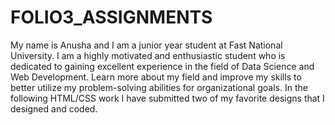 # FOLIO3_ASSIGNMENTS
My name is Anusha and I am a junior year student at Fast National University. I am a highly motivated and enthusiastic student who is dedicated to gaining excellent experience in the field of Data Science and Web Development. Learn more about my field and improve my skills to better utilize my problem-solving abilities for organizational goals. 
In the following HTML/CSS work I have submitted two of my favorite designs that I designed and coded. 


